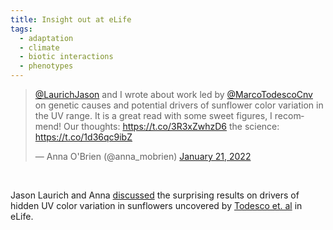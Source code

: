 ```yaml
---
title: Insight out at eLife
tags:
  - adaptation
  - climate
  - biotic interactions
  - phenotypes
---
```


<!-- # Heading 1 -->
<blockquote class="twitter-tweet"><p lang="en" dir="ltr"><a href="https://twitter.com/LaurichJason?ref_src=twsrc%5Etfw">@LaurichJason</a> and I wrote about work led by <a href="https://twitter.com/MarcoTodescoCnv?ref_src=twsrc%5Etfw">@MarcoTodescoCnv</a> on genetic causes and potential drivers of sunflower color variation in the UV range. It is a great read with some sweet figures, I recommend! Our thoughts: <a href="https://t.co/3R3xZwhzD6">https://t.co/3R3xZwhzD6</a> the science: <a href="https://t.co/1d36qc9ibZ">https://t.co/1d36qc9ibZ</a></p>&mdash; Anna O&#39;Brien (@anna_mobrien) <a href="https://twitter.com/anna_mobrien/status/1484615851613503496?ref_src=twsrc%5Etfw">January 21, 2022</a></blockquote> <script async src="https://platform.twitter.com/widgets.js" charset="utf-8"></script> 

<br>

Jason Laurich and Anna [discussed](https://doi.org/10.7554/eLife.76105) the surprising results on drivers of hidden UV color variation in sunflowers uncovered by [Todesco et. al](https://doi.org/10.7554/eLife.72072) in eLife.


